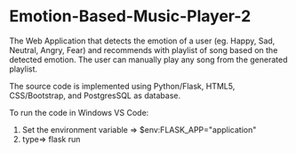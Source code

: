 # Emotion-Based-Music-Player-2
The Web Application that detects the emotion of a user (eg. Happy, Sad, Neutral, Angry, Fear) and recommends with playlist of song based on the detected emotion.
The user can manually play any song from the generated playlist.

The source code is implemented using Python/Flask, HTML5, CSS/Bootstrap, and PostgresSQL as database.

To run the code in Windows VS Code:
1. Set the environment variable => $env:FLASK_APP="application"
2. type=> flask run

